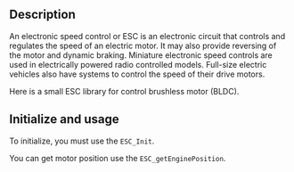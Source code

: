 Description
------------

An electronic speed control or ESC is an electronic circuit that controls and regulates the speed of an electric motor. It may also provide reversing of the motor and dynamic braking. Miniature electronic speed controls are used in electrically powered radio controlled models. Full-size electric vehicles also have systems to control the speed of their drive motors.

Here is a small ESC library for control brushless motor (BLDC).

Initialize and usage
--------------------

To initialize, you must use the `ESC_Init`.

You can get motor position use the `ESC_getEnginePosition`.
